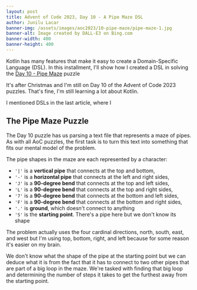 ```yaml
---
layout: post
title: Advent of Code 2023, Day 10 - A Pipe Maze DSL
author: Junilu Lacar
banner-img: /assets/images/aoc2023/10-pipe-maze/pipe-maze-1.jpg
banner-alt: Image created by DALL-E3 on Bing.com
banner-width: 400
banner-height: 400
---
```

Kotlin has many features that make it easy to create a Domain-Specific Language (DSL). In this installment, I'll show how I created a DSL in solving the [Day 10 - Pipe Maze](https://adventofcode.com/2023/day/10) puzzle 

It's after Christmas and I'm still on Day 10 of the Advent of Code 2023 puzzles. That's fine, I'm still learning a lot about Kotlin.

I mentioned DSLs in the last article, where I 

## The Pipe Maze Puzzle

The Day 10 puzzle has us parsing a text file that represents a maze of pipes. As with all AoC puzzles, the first task is to turn this text into something that fits our mental model of the problem.

The pipe shapes in the maze are each represented by a character: 
- `'|'` is a **vertical pipe** that connects at the top and bottom, 
- `'-'` is a **horizontal pipe** that connects at the left and right sides, 
- `'J'` is a **90-degree bend** that connects at the top and left sides, 
- `'L'` is a **90-degree bend** that connects at the top and right sides,
- `'7'` is a **90-degree bend** that connects at the bottom and left sides,
- `'F'` is a **90-degree bend** that connects at the bottom and right sides,
- `'.'` is **ground**, which doesn't connect to anything
- `'S'` is the **starting point**. There's a pipe here but we don't know its shape

The problem actually uses the four cardinal directions, north, south, east, and west but I'm using top, bottom, right, and left because for some reason it's easier on my brain.

We don't know what the shape of the pipe at the starting point but we can deduce what it is from the fact that it has to connect to two other pipes that are part of a big loop in the maze. We're tasked with finding that big loop and determining the number of steps it takes to get the furthest away from the starting point.
